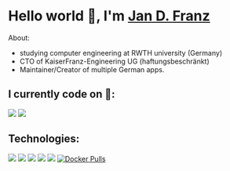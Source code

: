 # Hello world 👋, I'm [Jan D. Franz](https://franzchise.meetfranz.de/)

About:
- studying computer engineering  at RWTH university (Germany)
- CTO of KaiserFranz-Engineering UG (haftungsbeschränkt) 
- Maintainer/Creator of multiple German apps.

## I currently code on  🚀: 
![](https://img.shields.io/badge/Ubuntu-E95420?style=for-the-badge&logo=ubuntu&logoColor=white)
![](https://img.shields.io/badge/Windows-0078D6?style=for-the-badge&logo=windows&logoColor=white)

## Technologies:
![](https://img.shields.io/badge/TypeScript-007ACC?style=for-the-badge&logo=typescript&logoColor=white)
![](https://img.shields.io/badge/Python-3776AB?style=for-the-badge&logo=python&logoColor=black)
![](https://img.shields.io/badge/Jest-323330?style=for-the-badge&logo=Jest&logoColor=white)
![](https://img.shields.io/badge/SQLite-07405E?style=for-the-badge&logo=sqlite&logoColor=white)
![](https://img.shields.io/badge/Express.js-404D59?style=for-the-badge) 
[![Docker Pulls](https://badgen.net/docker/pulls/trueosiris/godaddypy?icon=docker&label=pulls)](https://hub.docker.com/r/trueosiris/godaddypy/)

